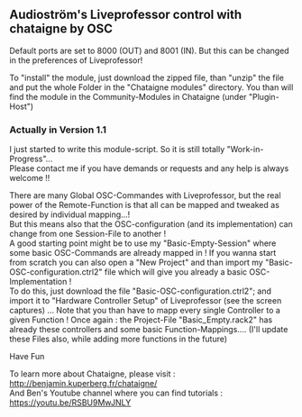 ## Audioström's Liveprofessor control with chataigne by OSC
Default ports are set to  8000 (OUT) and 8001 (IN). But this can be changed in the preferences of Liveprofessor!

To "install" the module, just download the zipped file, than "unzip" the file and put the whole Folder in the "Chataigne modules" directory. You than will find the module in the Community-Modules in Chataigne (under "Plugin-Host")

### Actually  in Version 1.1
I just started to write this module-script. So it is still totally "Work-in-Progress"...   
Please contact me if you have demands or requests and any help is always welcome !!

There are many Global OSC-Commandes with Liveprofessor, but the real power of the Remote-Function is that all can be mapped and tweaked as desired by individual mapping...!   
But this means also that the OSC-configuration (and its implementation) can change from one Session-File to another !   
A good starting point might be to use my "Basic-Empty-Session" where some basic OSC-Commands are already mapped in ! If you wanna start from scratch you can also open a "New Project" and than import my "Basic-OSC-configuration.ctrl2" file which will give you already a basic OSC-Implementation !   
To do this, just download the file "Basic-OSC-configuration.ctrl2"; and import it to "Hardware Controller Setup" of Liveprofessor (see the screen captures) ... Note that you than have to mapp every single Controller to a given Function ! Once again : the Project-File "Basic_Empty.rack2" has already these controllers and some basic Function-Mappings.... (I'll update these Files also, while adding more functions in the future)

Have Fun

To learn more about Chataigne, please visit : http://benjamin.kuperberg.fr/chataigne/    
And Ben's Youtube channel where you can find tutorials : https://youtu.be/RSBU9MwJNLY
